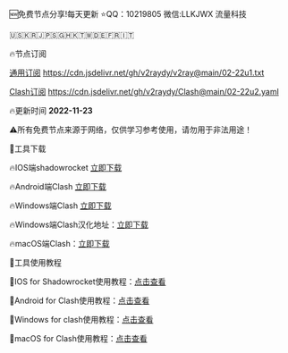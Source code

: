 🆕免费节点分享!每天更新 ⭐️QQ：10219805 微信:LLKJWX 流量科技

🇺🇸🇰🇷🇯🇵🇸🇬🇭🇰🇹🇼🇩🇪🇫🇷🇮🇹

🔥节点订阅

[通用订阅](https://cdn.jsdelivr.net/gh/v2raydy/v2ray@main/02-22u1.txt) https://cdn.jsdelivr.net/gh/v2raydy/v2ray@main/02-22u1.txt

[Clash订阅](https://cdn.jsdelivr.net/gh/v2raydy/Clash@main/02-22u2.yaml) https://cdn.jsdelivr.net/gh/v2raydy/Clash@main/02-22u2.yaml

🔥更新时间 **2022-11-23**

⚠️所有免费节点来源于网络，仅供学习参考使用，请勿用于非法用途！

🌟工具下载

🔥IOS端shadowrocket [立即下载](https://apps.apple.com/us/app/shadowrocket.apk)

🔥Android端Clash [立即下载](https://download.hutao.cloud/clients/Clash-Android.apk)

🔥Windows端Clash [立即下载](https://download.hutao.cloud/clients/Clash-Windows.exe)

🔥Windows端Clash汉化地址：[立即下载](https://drive.google.com/file/d/1hLY1pedrIxA1u8sEkPWnMLEsQawD0nvf/view?usp=sharing)

🔥macOS端Clash：[立即下载](https://download.hutao.cloud/clients/ClashX.dmg)

🌟工具使用教程

🌟IOS for Shadowrocket使用教程：[点击查看](https://hutaocloud-1.gitbook.io/hutaocloud/ios/shadowrocket)

🌟Android for Clash使用教程：[点击查看](https://hutaocloud-1.gitbook.io/hutaocloud/android/clashforandroid)

🌟Windows for clash使用教程：[点击查看](https://hutaocloud-1.gitbook.io/hutaocloud/windows/clash-for-windows)

🌟macOS for Clash使用教程：[点击查看](https://hutaocloud-1.gitbook.io/hutaocloud/mac/clashx)
